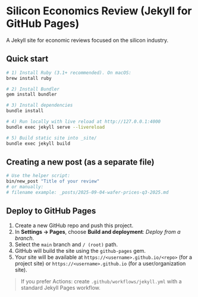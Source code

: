 # Silicon Economics Review (Jekyll for GitHub Pages)

A Jekyll site for economic reviews focused on the silicon industry.

## Quick start

```bash
# 1) Install Ruby (3.1+ recommended). On macOS:
brew install ruby

# 2) Install Bundler
gem install bundler

# 3) Install dependencies
bundle install

# 4) Run locally with live reload at http://127.0.0.1:4000
bundle exec jekyll serve --livereload

# 5) Build static site into _site/
bundle exec jekyll build
```

## Creating a new post (as a separate file)

```bash
# Use the helper script:
bin/new_post "Title of your review"
# or manually:
# filename example: _posts/2025-09-04-wafer-prices-q3-2025.md
```

## Deploy to GitHub Pages

1. Create a new GitHub repo and push this project.
2. In **Settings → Pages**, choose **Build and deployment**: *Deploy from a branch*.
3. Select the `main` branch and `/ (root)` path.
4. GitHub will build the site using the `github-pages` gem.
5. Your site will be available at `https://<username>.github.io/<repo>` (for a project site) or `https://<username>.github.io` (for a user/organization site).

> If you prefer Actions: create `.github/workflows/jekyll.yml` with a standard Jekyll Pages workflow.
